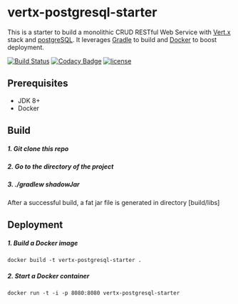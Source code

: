 # vertx-postgresql-starter

This is a starter to build a monolithic CRUD RESTful Web Service with [Vert.x](http://vertx.io/) stack and [postgreSQL](https://www.postgresql.org/).
It leverages [Gradle](https://gradle.org/) to build and [Docker](https://www.docker.com/) to boost deployment.

[![Build Status](https://travis-ci.org/BillyYccc/vertx-postgresql-starter.svg?branch=master)](https://travis-ci.org/BillyYccc/vertx-postgresql-starter)
[![Codacy Badge](https://api.codacy.com/project/badge/Grade/300d3703677b4cc3ace9e30ef6438586)](https://www.codacy.com/app/BillyYccc/vertx-postgresql-starter?utm_source=github.com&amp;utm_medium=referral&amp;utm_content=BillyYccc/vertx-postgresql-starter&amp;utm_campaign=Badge_Grade)
[![license](https://img.shields.io/github/license/mashape/apistatus.svg)](https://github.com/BillyYccc/vertx-postgresql-starter/blob/master/LICENSE)

## Prerequisites

* JDK 8+
* Docker

## Build

##### 1. Git clone this repo

##### 2. Go to the directory of the project

##### 3. ./gradlew shadowJar

After a successful build, a fat jar file is generated in directory [build/libs]

## Deployment

##### 1. Build a Docker image
`docker build -t vertx-postgresql-starter .`

##### 2. Start a Docker container
`docker run -t -i -p 8080:8080 vertx-postgresql-starter`
